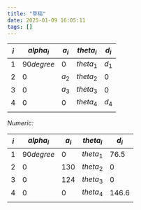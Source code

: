 ```yaml
---
title: "草稿"
date: 2025-01-09 16:05:11
tags: []
---
```


| $i$ | $alpha_i$  | $a_i$ | $theta_i$ | $d_i$ |
| --- | ---------- | ----- | --------- | ----- |
| 1   | $90degree$ | $0$   | $theta_1$ | $d_1$ |
| 2   | $0$        | $a_2$ | $theta_2$ | $0$   |
| 3   | $0$        | $a_3$ | $theta_3$ | $0$   |
| 4   | $0$        | $0$   | $theta_4$ | $d_4$ |
|     |            |       |           |       |
*Numeric:*

| $i$ | $alpha_i$  | $a_i$ | $theta_i$ | $d_i$   |
| --- | ---------- | ----- | --------- | ------- |
| 1   | $90degree$ | $0$   | $theta_1$ | 76.5    |
| 2   | $0$        | 130   | $theta_2$ | $0$     |
| 3   | $0$        | 124   | $theta_3$ | $0$     |
| 4   | $0$        | $0$   | $theta_4$ | $146.6$ |
|     |            |       |           |         |
